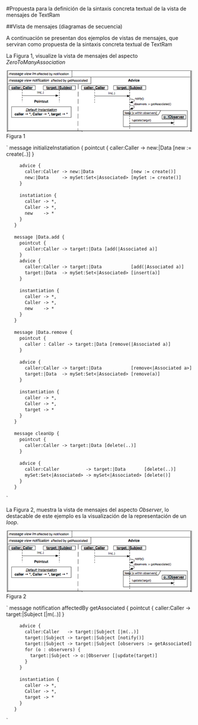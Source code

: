 #Propuesta para la definición de la sintaxis concreta textual de la vista de mensajes de TextRam

##Vista de mensajes (diagramas de secuencia)

A continuación se presentan dos ejemplos de vistas de mensajes, que serviran como propuesta de la sintaxis concreta textual de TextRam

La Figura 1, visualize la vista de mensajes del aspecto *ZeroToManyAssociation*

!["Figura 1 Vista de mensajes del aspecto Observer"](img/Observer_MessageNotification.png "Vista de mensajes del aspecto ZeroToManyAssociation")
Figura 1

`
       message initializeInstatiation {
	     pointcut {
		   caller:Caller -> new:|Data [new := create(..)]
         }

         advice {
		   caller:Caller -> new:|Data              [new := create()]
		   new:|Data     -> mySet:Set<|Associated> [mySet := create()]
         }

         instatiation {
		   caller -> *,
		   Caller -> *,
		   new    -> *
         }
       }

       message |Data.add {
	     pointcut {
		   caller:Caller -> target:|Data [add(|Associated a)]
         }
		 advice {
		   caller:Caller -> target:|Data           [add(|Associated a)]
		   target:|Data  -> mySet:Set<|Associated> [insert(a)]
         }

         instantiation {
		   caller -> *,
		   Caller -> *,
		   new    -> *
         }
       }

       message |Data.remove {
	     pointcut {
		   caller : Caller -> target:|Data [remove(|Associated a)]
         }

         advice {
		   caller:Caller -> target:|Data           [remove<|Associated a>]
		   target:|Data  -> mySet:Set<|Associated> [remove(a)]
         }

         instantiation {
		   caller -> *,
		   Caller -> *,
		   target -> *
         }
       }

       message cleanUp {
         pointcut {
		   caller:Caller -> target:|Data [delete(..)]
         }

         advice {
		   caller:Caller          -> target:|Data       [delete(..)]
		   mySet:Set<|Associated> -> mySet<|Associated> [delete()]
         }
       }

`

La Figura 2, muestra la vista de mensajes del aspecto *Observer*, lo destacable de este ejemplo es la visualización de la representación de un *loop*.

!["Figura 2 Vista de mensajes del aspecto Observer"](img/Observer_MessageNotification.png "Vista de mensajes del aspecto Observer")
Figura 2

`
       message notification affectedBy getAssociated {
         pointcut {
           caller:Caller -> target:|Subject [|m(..)]
		 }

         advice {
		   caller:Caller   -> target:|Subject [|m(..)]
		   target:|Subject -> target:|Subject [notify()]
		   target:|Subject -> target:|Subject [observers := getAssociated]
		   for (o : observers) {
             target:|Subject -> o:|Observer [|update(target)]
           }
         }

         instantiation {
           caller -> *,
		   Caller -> *,
		   target -> *
         }
       }
	   

`

